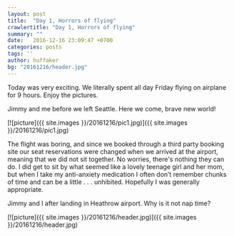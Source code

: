 ```yaml
---
layout: post
title:  "Day 1, Horrors of flying"
crawlertitle: "Day 1, Horrors of flying"
summary: ""
date:   2016-12-16 23:09:47 +0700
categories: posts
tags: ''
author: huffaker
bg: "20161216/header.jpg"
---
```

Today was very exciting. We literally spent all day Friday flying on airplane for 9 hours. Enjoy the pictures.


Jimmy and me before we left Seattle. Here we come, brave new world!

[![picture]({{ site.images }}/20161216/pic1.jpg)]({{ site.images }}/20161216/pic1.jpg)

The flight was boring, and since we booked through a third party booking site our seat reservations were changed when we arrived at the airport, meaning that we did not sit together. No worries, there's nothing they can do. I did get to sit by what seemed like a lovely teenage girl and her mom, but when I take my anti-anxiety medication I often don’t remember chunks of time and can be a little . . . unhibited.  Hopefully I was generally appropriate.

Jimmy and I after landing in Heathrow airport. Why is it not nap time?

[![picture]({{ site.images }}/20161216/header.jpg)]({{ site.images }}/20161216/header.jpg)